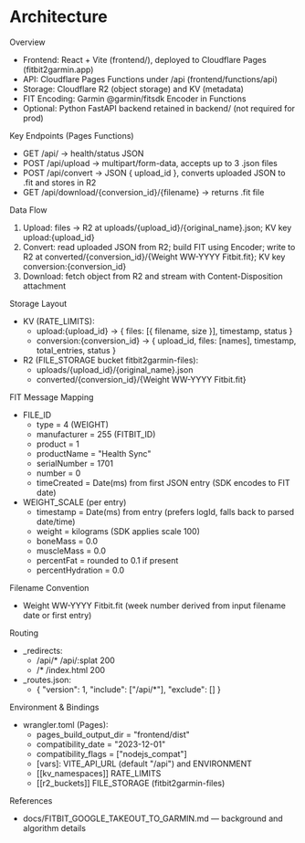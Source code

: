 # Architecture

Overview

- Frontend: React + Vite (frontend/), deployed to Cloudflare Pages (fitbit2garmin.app)
- API: Cloudflare Pages Functions under /api (frontend/functions/api)
- Storage: Cloudflare R2 (object storage) and KV (metadata)
- FIT Encoding: Garmin @garmin/fitsdk Encoder in Functions
- Optional: Python FastAPI backend retained in backend/ (not required for prod)

Key Endpoints (Pages Functions)

- GET /api/ → health/status JSON
- POST /api/upload → multipart/form-data, accepts up to 3 .json files
- POST /api/convert → JSON { upload_id }, converts uploaded JSON to .fit and stores in R2
- GET /api/download/{conversion_id}/{filename} → returns .fit file

Data Flow

1) Upload: files → R2 at uploads/{upload_id}/{original_name}.json; KV key upload:{upload_id}
2) Convert: read uploaded JSON from R2; build FIT using Encoder; write to R2 at converted/{conversion_id}/{Weight WW-YYYY Fitbit.fit}; KV key conversion:{conversion_id}
3) Download: fetch object from R2 and stream with Content-Disposition attachment

Storage Layout

- KV (RATE_LIMITS):
  - upload:{upload_id} → { files: [{ filename, size }], timestamp, status }
  - conversion:{conversion_id} → { upload_id, files: [names], timestamp, total_entries, status }
- R2 (FILE_STORAGE bucket fitbit2garmin-files):
  - uploads/{upload_id}/{original_name}.json
  - converted/{conversion_id}/{Weight WW-YYYY Fitbit.fit}

FIT Message Mapping

- FILE_ID
  - type = 4 (WEIGHT)
  - manufacturer = 255 (FITBIT_ID)
  - product = 1
  - productName = "Health Sync"
  - serialNumber = 1701
  - number = 0
  - timeCreated = Date(ms) from first JSON entry (SDK encodes to FIT date)
- WEIGHT_SCALE (per entry)
  - timestamp = Date(ms) from entry (prefers logId, falls back to parsed date/time)
  - weight = kilograms (SDK applies scale 100)
  - boneMass = 0.0
  - muscleMass = 0.0
  - percentFat = rounded to 0.1 if present
  - percentHydration = 0.0

Filename Convention

- Weight WW-YYYY Fitbit.fit (week number derived from input filename date or first entry)

Routing

- _redirects:
  - /api/*    /api/:splat   200
  - /*        /index.html   200
- _routes.json:
  - { "version": 1, "include": ["/api/*"], "exclude": [] }

Environment & Bindings

- wrangler.toml (Pages):
  - pages_build_output_dir = "frontend/dist"
  - compatibility_date = "2023-12-01"
  - compatibility_flags = ["nodejs_compat"]
  - [vars]: VITE_API_URL (default "/api") and ENVIRONMENT
  - [[kv_namespaces]] RATE_LIMITS
  - [[r2_buckets]] FILE_STORAGE (fitbit2garmin-files)

References

- docs/FITBIT_GOOGLE_TAKEOUT_TO_GARMIN.md — background and algorithm details
